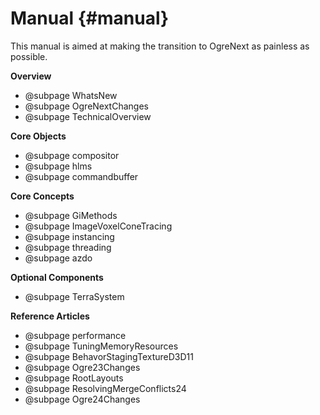 # Manual {#manual}

This manual is aimed at making the transition to OgreNext as painless as possible.

**Overview**
- @subpage WhatsNew
- @subpage OgreNextChanges
- @subpage TechnicalOverview

**Core Objects**
- @subpage compositor
- @subpage hlms
- @subpage commandbuffer

**Core Concepts**
- @subpage GiMethods
- @subpage ImageVoxelConeTracing
- @subpage instancing
- @subpage threading
- @subpage azdo

**Optional Components**
- @subpage TerraSystem

**Reference Articles**
- @subpage performance
- @subpage TuningMemoryResources
- @subpage BehavorStagingTextureD3D11
- @subpage Ogre23Changes
- @subpage RootLayouts
- @subpage ResolvingMergeConflicts24
- @subpage Ogre24Changes
